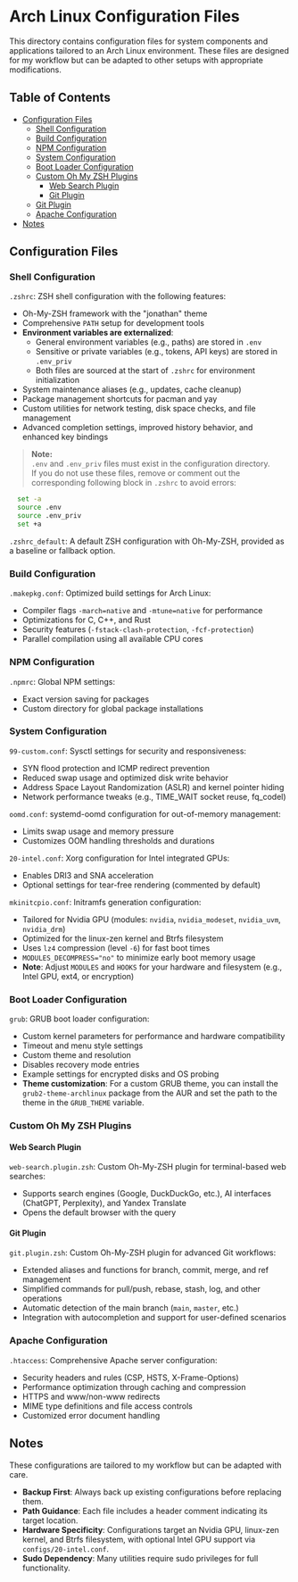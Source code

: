 # Arch Linux Configuration Files

This directory contains configuration files for system components and applications tailored to an Arch Linux environment. These files are designed for my workflow but can be adapted to other setups with appropriate modifications.

## Table of Contents
- [Configuration Files](#configuration-files)
  - [Shell Configuration](#shell-configuration)
  - [Build Configuration](#build-configuration)
  - [NPM Configuration](#npm-configuration)
  - [System Configuration](#system-configuration)
  - [Boot Loader Configuration](#boot-loader-configuration)
  - [Custom Oh My ZSH Plugins](#custom-oh-my-zsh-plugins)
    - [Web Search Plugin](#web-search-plugin)
    - [Git Plugin](#git-plugin)
  - [Git Plugin](#git-plugin)
  - [Apache Configuration](#apache-configuration)
- [Notes](#notes)

## Configuration Files

### Shell Configuration
`.zshrc`: ZSH shell configuration with the following features:
  - Oh-My-ZSH framework with the "jonathan" theme
  - Comprehensive `PATH` setup for development tools
  - **Environment variables are externalized**:  
    - General environment variables (e.g., paths) are stored in `.env`
    - Sensitive or private variables (e.g., tokens, API keys) are stored in `.env_priv`
    - Both files are sourced at the start of `.zshrc` for environment initialization
  - System maintenance aliases (e.g., updates, cache cleanup)
  - Package management shortcuts for pacman and yay
  - Custom utilities for network testing, disk space checks, and file management
  - Advanced completion settings, improved history behavior, and enhanced key bindings

> **Note:**  
> `.env` and `.env_priv` files must exist in the configuration directory.  
> If you do not use these files, remove or comment out the corresponding following block in `.zshrc` to avoid errors:
```bash
  set -a
  source .env
  source .env_priv
  set +a
```

`.zshrc_default`: A default ZSH configuration with Oh-My-ZSH, provided as a baseline or fallback option.

### Build Configuration
`.makepkg.conf`: Optimized build settings for Arch Linux:
  - Compiler flags `-march=native` and `-mtune=native` for performance
  - Optimizations for C, C++, and Rust
  - Security features (`-fstack-clash-protection`, `-fcf-protection`)
  - Parallel compilation using all available CPU cores

### NPM Configuration
`.npmrc`: Global NPM settings:
  - Exact version saving for packages
  - Custom directory for global package installations

### System Configuration
`99-custom.conf`: Sysctl settings for security and responsiveness:
  - SYN flood protection and ICMP redirect prevention
  - Reduced swap usage and optimized disk write behavior
  - Address Space Layout Randomization (ASLR) and kernel pointer hiding
  - Network performance tweaks (e.g., TIME_WAIT socket reuse, fq_codel)  

`oomd.conf`: systemd-oomd configuration for out-of-memory management:
  - Limits swap usage and memory pressure
  - Customizes OOM handling thresholds and durations  

`20-intel.conf`: Xorg configuration for Intel integrated GPUs:
  - Enables DRI3 and SNA acceleration
  - Optional settings for tear-free rendering (commented by default)  

`mkinitcpio.conf`: Initramfs generation configuration:
  - Tailored for Nvidia GPU (modules: `nvidia`, `nvidia_modeset`, `nvidia_uvm`, `nvidia_drm`)
  - Optimized for the linux-zen kernel and Btrfs filesystem
  - Uses `lz4` compression (level `-6`) for fast boot times
  - `MODULES_DECOMPRESS="no"` to minimize early boot memory usage
  - **Note**: Adjust `MODULES` and `HOOKS` for your hardware and filesystem (e.g., Intel GPU, ext4, or encryption)

### Boot Loader Configuration
`grub`: GRUB boot loader configuration:
  - Custom kernel parameters for performance and hardware compatibility
  - Timeout and menu style settings
  - Custom theme and resolution
  - Disables recovery mode entries
  - Example settings for encrypted disks and OS probing
  - **Theme customization**: For a custom GRUB theme, you can install the `grub2-theme-archlinux` package from the AUR and set the path to the theme in the `GRUB_THEME` variable.

### Custom Oh My ZSH Plugins

#### Web Search Plugin
`web-search.plugin.zsh`: Custom Oh-My-ZSH plugin for terminal-based web searches:
  - Supports search engines (Google, DuckDuckGo, etc.), AI interfaces (ChatGPT, Perplexity), and Yandex Translate
  - Opens the default browser with the query

#### Git Plugin
`git.plugin.zsh`: Custom Oh-My-ZSH plugin for advanced Git workflows:
  - Extended aliases and functions for branch, commit, merge, and ref management
  - Simplified commands for pull/push, rebase, stash, log, and other operations
  - Automatic detection of the main branch (`main`, `master`, etc.)
  - Integration with autocompletion and support for user-defined scenarios

### Apache Configuration
`.htaccess`: Comprehensive Apache server configuration:
  - Security headers and rules (CSP, HSTS, X-Frame-Options)
  - Performance optimization through caching and compression
  - HTTPS and www/non-www redirects
  - MIME type definitions and file access controls
  - Customized error document handling

## Notes
These configurations are tailored to my workflow but can be adapted with care.
- **Backup First**: Always back up existing configurations before replacing them.
- **Path Guidance**: Each file includes a header comment indicating its target location.
- **Hardware Specificity**: Configurations target an Nvidia GPU, linux-zen kernel, and Btrfs filesystem, with optional Intel GPU support via `configs/20-intel.conf`.
- **Sudo Dependency**: Many utilities require sudo privileges for full functionality.
